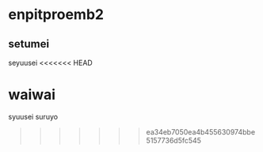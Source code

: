 # enpitproemb2

## setumei

seyuusei
<<<<<<< HEAD

waiwai
=======
syuusei suruyo
>>>>>>> ea34eb7050ea4b455630974bbe5157736d5fc545
